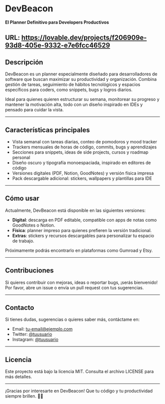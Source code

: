 # DevBeacon

**El Planner Definitivo para Developers Productivos**

**URL**: https://lovable.dev/projects/f206909e-93d8-405e-9332-e7e6fcc46529
---

## Descripción

DevBeacon es un planner especialmente diseñado para desarrolladores de software que buscan maximizar su productividad y organización. Combina gestión de tareas, seguimiento de hábitos tecnológicos y espacios específicos para coders, como snippets, bugs y logros diarios.

Ideal para quienes quieren estructurar su semana, monitorear su progreso y mantener la motivación alta, todo con un diseño inspirado en IDEs y pensado para cuidar la vista.

---

## Características principales

- Vista semanal con tareas diarias, conteo de pomodoros y mood tracker
- Trackers mensuales de horas de código, commits, bugs y aprendizajes
- Secciones para snippets, ideas de side projects, cursos y roadmap personal
- Diseño oscuro y tipografía monoespaciada, inspirado en editores de código
- Versiones digitales (PDF, Notion, GoodNotes) y versión física impresa
- Pack descargable adicional: stickers, wallpapers y plantillas para IDE

---

## Cómo usar

Actualmente, DevBeacon está disponible en las siguientes versiones:

- **Digital**: descarga en PDF editable, compatible con apps de notas como GoodNotes o Notion.  
- **Física**: planner impreso para quienes prefieren la versión tradicional.  
- **Extras**: stickers y recursos descargables para personalizar tu espacio de trabajo.

Próximamente podrás encontrarlo en plataformas como Gumroad y Etsy.

---

## Contribuciones

Si quieres contribuir con mejoras, ideas o reportar bugs, ¡serás bienvenido! Por favor, abre un issue o envía un pull request con tus sugerencias.

---

## Contacto

Si tienes dudas, sugerencias o quieres saber más, contáctame en:

- Email: tu-email@ejemplo.com  
- Twitter: [@tuusuario](https://twitter.com/tuusuario)  
- Instagram: [@tuusuario](https://instagram.com/tuusuario)

---

## Licencia

Este proyecto está bajo la licencia MIT. Consulta el archivo LICENSE para más detalles.

---

¡Gracias por interesarte en DevBeacon! Que tu código y tu productividad siempre brillen. 🚀✨

